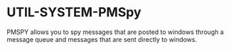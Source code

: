 # UTIL-SYSTEM-PMSpy
PMSPY allows you to spy messages that are posted to windows through a message queue and messages that are sent directly to windows.
